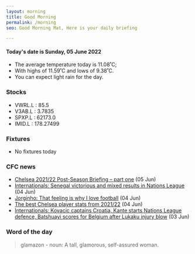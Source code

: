 ```yaml
---
layout: morning
title: Good Morning
permalink: /morning
seo: Good Morning Mat, Here is your daily briefing

---
```


<!-- weather_marker starts -->
#### Today's date is Sunday, 05 June 2022

- The average temperature today is 11.08˚C;
- With highs of 11.59˚C and lows of 9.38˚C.
- You can expect light rain for the day.

<!-- weather_marker ends -->

### Stocks

<!-- stocks_marker starts -->

- VWRL.L : 85.5
- V3AB.L : 3.7835
- SPXP.L : 62173.0
- IMID.L : 178.27499

<!-- stocks_marker ends -->

### Fixtures

<!-- sports_marker starts -->

- No fixtures today
<!-- sports_marker ends -->

### CFC news

<!-- cfc_marker starts -->
- [Chelsea 2021/22 Post-Season Briefing – part one](https://www.chelseafc.com/en/news/2022/06/05/chelsea-2021-22-post-season-briefing---part-one-) (05 Jun)
- [Internationals: Senegal victorious and mixed results in Nations League](https://www.chelseafc.com/en/news/2022/06/04/internationals--mendy--werner--havertz--mount--james) (04 Jun)
- [Jorginho: That feeling is why I love football](https://www.chelseafc.com/en/news/2022/06/04/jorginho--that-feeling-is-why-i-love-football) (04 Jun)
- [The best Chelsea player stats from 2021/22](https://www.chelseafc.com/en/news/2022/06/04/the-best-chelsea-player-stats-from-2021-22) (04 Jun)
- [Internationals: Kovacic captains Croatia, Kante starts Nations League defence, Batshuayi scores for Belgium after Lukaku injury blow](https://www.chelseafc.com/en/news/2022/06/03/internationals--kovacic-captains-croatia--kante-starts-nations-l) (03 Jun)

<!-- cfc_marker ends -->

### Word of the day
<!-- word_marker starts -->

 > glamazon - noun: A tall, glamorous, self-assured woman.

<!-- word_marker ends -->
